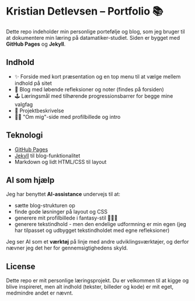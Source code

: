 # Kristian Detlevsen – Portfolio 📚

Dette repo indeholder min personlige portefølje og blog, som jeg bruger til at dokumentere min læring på datamatiker-studiet.
Siden er bygget med **GitHub Pages** og **Jekyll**.

## Indhold
- ✨ Forside med kort præsentation og en top menu til at vælge mellem indhold på sitet
- 📝 Blog med løbende refleksioner og noter (findes på forsiden)
- 🕹️ Læringsmål med tilhørende progressionsbarrer for begge mine valgfag
- 🦈 Projektbeskrivelse
- 🙋‍♂️ "Om mig"-side med profilbillede og intro

## Teknologi
- [GitHub Pages](https://pages.github.com/)
- [Jekyll](https://jekyllrb.com/) til blog-funktionalitet
- Markdown og lidt HTML/CSS til layout

## AI som hjælp
Jeg har benyttet **AI-assistance** undervejs til at:
- sætte blog-strukturen op
- finde gode løsninger på layout og CSS
- generere mit profilbillede i fantasy-stil 🧙‍♂️🎨
- generere tekstindhold - men den endelige udformning er min egen (jeg har tilpasset og udbygget tekstindholdet med egne refleksioner)

Jeg ser AI som et **værktøj** på linje med andre udviklingsværktøjer,
og derfor nævner jeg det her for gennemsigtighedens skyld.

## License
Dette repo er mit personlige læringsprojekt.
Du er velkommen til at kigge og blive inspireret, men alt indhold (tekster, billeder og kode) er mit eget, medmindre andet er nævnt.
